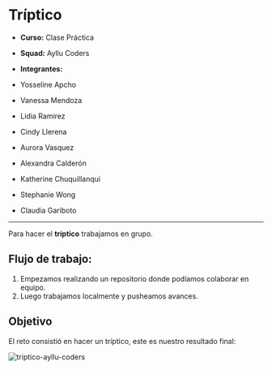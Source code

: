 # Tríptico

* **Curso:** Clase Práctica

* **Squad:** Ayllu Coders

* **Integrantes:**

- Yosseline Apcho  

- Vanessa Mendoza  

- Lidia Ramirez  

- Cindy Llerena

- Aurora Vasquez

- Alexandra Calderón

- Katherine Chuquillanqui  

- Stephanie Wong  

- Claudia Gariboto  

***
Para hacer el **tríptico** trabajamos en grupo.  

## Flujo de trabajo:
1. Empezamos realizando un repositorio donde podíamos colaborar en equipo.
2. Luego trabajamos localmente y pusheamos avances.

## Objetivo

El reto consistió en hacer un tríptico, este es nuestro resultado final:

![triptico-ayllu-coders](https://fotos.subefotos.com/2176f9ceadf7d99e16a3f9548d2e94b2o.jpg)
